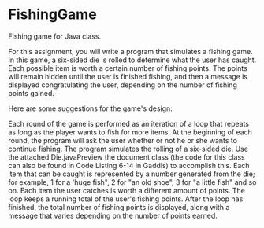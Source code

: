 # FishingGame
Fishing game for Java class.

For this assignment, you will write a program that simulates a fishing game.  In this game, a six-sided die is rolled to determine what the user has caught.  Each possible item is worth a certain number of fishing points.  The points will remain hidden until the user is finished fishing, and then a message is displayed congratulating the user, depending on the number of fishing points gained.

Here are some suggestions for the game's design:

Each round of the game is performed as an iteration of a loop that repeats as long as the player wants to fish for more items.
At the beginning of each round, the program will ask the user whether or not he or she wants to continue fishing.
The program simulates the rolling of a six-sided die.  Use the attached Die.javaPreview the document class (the code for this class can also be found in Code Listing 6-14 in Gaddis) to accomplish this.
Each item that can be caught is represented by a number generated from the die; for example, 1 for a 'huge fish", 2 for "an old shoe", 3 for "a little fish" and so on.
Each item the user catches is worth a different amount of points.
The loop keeps a running total of the user's fishing points.
After the loop has finished, the total number of fishing points is displayed, along with a message that varies depending on the number of points earned.
